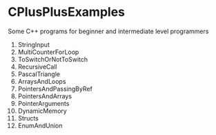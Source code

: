 # CPlusPlusExamples
Some C++ programs for beginner and intermediate level programmers

1. StringInput
2. MultiCounterForLoop
3. ToSwitchOrNotToSwitch
4. RecursiveCall
5. PascalTriangle
6. ArraysAndLoops
7. PointersAndPassingByRef
8. PointersAndArrays
9. PointerArguments
10. DynamicMemory
11. Structs
12. EnumAndUnion
